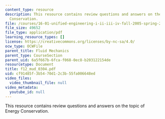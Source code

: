 ```yaml
---
content_type: resource
description: This resource contains review questions and answers on the topic of Energy
  Conservation.
file: /courses/16-01-unified-engineering-i-ii-iii-iv-fall-2005-spring-2006/cf91485f3b5470d12c3b55fa006648ed_f12_mud_0304.pdf
file_size: 49652
file_type: application/pdf
learning_resource_types: []
license: https://creativecommons.org/licenses/by-nc-sa/4.0/
ocw_type: OCWFile
parent_title: Fluid Mechanics
parent_type: CourseSection
parent_uid: 6a5f667b-6fca-f068-0ec8-b203122154de
resourcetype: Document
title: f12_mud_0304.pdf
uid: cf91485f-3b54-70d1-2c3b-55fa006648ed
video_files:
  video_thumbnail_file: null
video_metadata:
  youtube_id: null
---
```

This resource contains review questions and answers on the topic of Energy Conservation.